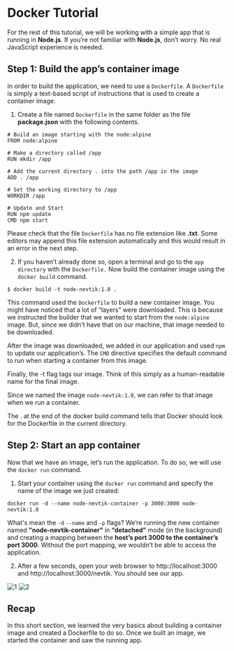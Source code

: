 # Docker Tutorial

For the rest of this tutorial, we will be working with a simple app that is running in **Node.js**. If you’re not familiar with **Node.js**, don’t worry. No real JavaScript experience is needed.

## Step 1: Build the app’s container image

In order to build the application, we need to use a `Dockerfile`. A `Dockerfile` is simply a text-based script of instructions that is used to create a container image.

1. Create a file named `Dockerfile` in the same folder as the file **package.json** with the following contents.

```
# Build an image starting with the node:alpine
FROM node:alpine

# Make a directory called /app
RUN mkdir /app

# Add the current directory . into the path /app in the image
ADD . /app

# Set the working directory to /app
WORKDIR /app

# Update and Start
RUN npm update
CMD npm start
```

Please check that the file `Dockerfile` has no file extension like **.txt**. Some editors may append this file extension automatically and this would result in an error in the next step.

2.  If you haven’t already done so, open a terminal and go to the `app directory` with the `Dockerfile.` Now build the container image using the `docker build` command.

```
$ docker build -t node-nevtik:1.0 .
```

This command used the `Dockerfile` to build a new container image. You might have noticed that a lot of “layers” were downloaded. This is because we instructed the builder that we wanted to start from the `node:alpine` image. But, since we didn’t have that on our machine, that image needed to be downloaded.

After the image was downloaded, we added in our application and used `npm` to update our application’s. The `CMD` directive specifies the default command to run when starting a container from this image.

Finally, the -t flag tags our image. Think of this simply as a human-readable name for the final image.

Since we named the image `node-nevtik:1.0`, we can refer to that image when we run a container.

The . at the end of the docker build command tells that Docker should look for the Dockerfile in the current directory.

## Step 2: Start an app container
Now that we have an image, let’s run the application. To do so, we will use the `docker run` command.

1. Start your container using the `docker run` command and specify the name of the image we just created:

```
docker run -d --name node-nevtik-container -p 3000:3000 node-nevtik:1.0
```

What's mean the `-d` `--name` and `-p` flags? We’re running the new container named **"node-nevtik-container"** in **“detached”** mode (in the background) and creating a mapping between the **host’s port 3000 to the container’s port 3000**. Without the port mapping, we wouldn’t be able to access the application.

2. After a few seconds, open your web browser to http://localhost:3000 and http://localhost:3000/nevtik. You should see our app.

![1](https://user-images.githubusercontent.com/72386335/158072279-4502f087-7725-43de-a944-1889aaad0efc.png)
![2](https://user-images.githubusercontent.com/72386335/158072300-ed9baea0-4e90-4680-8cb2-c026729a550c.png)


## Recap
In this short section, we learned the very basics about building a container image and created a Dockerfile to do so. Once we built an image, we started the container and saw the running app.
